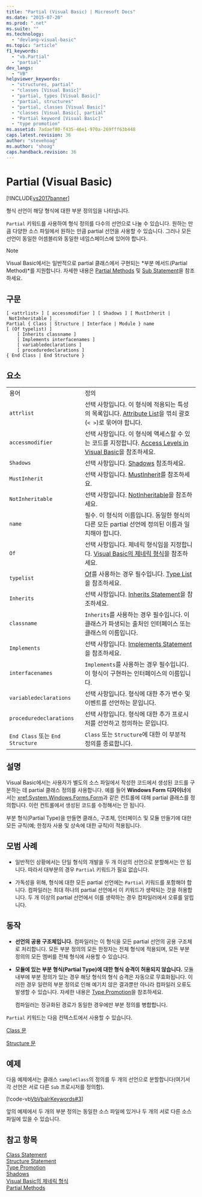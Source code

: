```yaml
---
title: "Partial (Visual Basic) | Microsoft Docs"
ms.date: "2015-07-20"
ms.prod: ".net"
ms.suite: ""
ms.technology: 
  - "devlang-visual-basic"
ms.topic: "article"
f1_keywords: 
  - "vb.Partial"
  - "partial"
dev_langs: 
  - "VB"
helpviewer_keywords: 
  - "structures, partial"
  - "classes [Visual Basic]"
  - "partial, types [Visual Basic]"
  - "partial, structures"
  - "partial, classes [Visual Basic]"
  - "classes [Visual Basic], partial"
  - "Partial keyword [Visual Basic]"
  - "type promotion"
ms.assetid: 7adaef80-f435-46e1-970a-269fff63b448
caps.latest.revision: 36
author: "stevehoag"
ms.author: "shoag"
caps.handback.revision: 36
---
```

# Partial (Visual Basic)
[!INCLUDE[vs2017banner](../../../visual-basic/developing-apps/includes/vs2017banner.md)]

형식 선언이 해당 형식에 대한 부분 정의임을 나타냅니다.  
  
 `Partial` 키워드를 사용하여 형식 정의를 다수의 선언으로 나눌 수 있습니다.  원하는 만큼 다양한 소스 파일에서 원하는 만큼 partial 선언을 사용할 수 있습니다.  그러나 모든 선언이 동일한 어셈블리와 동일한 네임스페이스에 있어야 합니다.  
  
> [!NOTE]
>  Visual Basic에서는 일반적으로 partial 클래스에서 구현되는 *부분 메서드\(Partial Method\)*를 지원합니다.  자세한 내용은 [Partial Methods](../../../visual-basic/programming-guide/language-features/procedures/partial-methods.md) 및 [Sub Statement](../../../visual-basic/language-reference/statements/sub-statement.md)을 참조하세요.  
  
## 구문  
  
```  
[ <attrlist> ] [ accessmodifier ] [ Shadows ] [ MustInherit | NotInheritable ] _  
Partial { Class | Structure | Interface | Module } name [ (Of typelist) ]  
    [ Inherits classname ]  
    [ Implements interfacenames ]  
    [ variabledeclarations ]  
    [ proceduredeclarations ]  
{ End Class | End Structure }  
```  
  
## 요소  
  
|||  
|-|-|  
|용어|정의|  
|`attrlist`|선택 사항입니다.  이 형식에 적용되는 특성의 목록입니다.  [Attribute List](../../../visual-basic/language-reference/statements/attribute-list.md)을 꺾쇠 괄호\(`< >`\)로 묶어야 합니다.|  
|`accessmodifier`|선택 사항입니다.  이 형식에 액세스할 수 있는 코드를 지정합니다.  [Access Levels in Visual Basic](../../../visual-basic/programming-guide/language-features/declared-elements/access-levels.md)을 참조하세요.|  
|`Shadows`|선택 사항입니다.  [Shadows](../../../visual-basic/language-reference/modifiers/shadows.md) 참조하세요.|  
|`MustInherit`|선택 사항입니다.  [MustInherit](../../../visual-basic/language-reference/modifiers/mustinherit.md)를 참조하세요.|  
|`NotInheritable`|선택 사항입니다.  [NotInheritable](../../../visual-basic/language-reference/modifiers/notinheritable.md)을 참조하세요.|  
|`name`|필수.  이 형식의 이름입니다.  동일한 형식의 다른 모든 partial 선언에 정의된 이름과 일치해야 합니다.|  
|`Of`|선택 사항입니다.  제네릭 형식임을 지정합니다.  [Visual Basic의 제네릭 형식](../../../visual-basic/programming-guide/language-features/data-types/generic-types.md)을 참조하세요.|  
|`typelist`|[Of](../../../visual-basic/language-reference/statements/of-clause.md)를 사용하는 경우 필수입니다.  [Type List](../../../visual-basic/language-reference/statements/type-list.md)을 참조하세요.|  
|`Inherits`|선택 사항입니다.  [Inherits Statement](../../../visual-basic/language-reference/statements/inherits-statement.md)을 참조하세요.|  
|`classname`|`Inherits`를 사용하는 경우 필수입니다.  이 클래스가 파생되는 출처인 인터페이스 또는 클래스의 이름입니다.|  
|`Implements`|선택 사항입니다.  [Implements Statement](../../../visual-basic/language-reference/statements/implements-statement.md)을 참조하세요.|  
|`interfacenames`|`Implements`를 사용하는 경우 필수입니다.  이 형식이 구현하는 인터페이스의 이름입니다.|  
|`variabledeclarations`|선택 사항입니다.  형식에 대한 추가 변수 및 이벤트를 선언하는 문입니다.|  
|`proceduredeclarations`|선택 사항입니다.  형식에 대한 추가 프로시저를 선언하고 정의하는 문입니다.|  
|`End Class` 또는 `End Structure`|`Class` 또는 `Structure`에 대한 이 부분적 정의를 종료합니다.|  
  
## 설명  
 Visual Basic에서는 사용자가 별도의 소스 파일에서 작성한 코드에서 생성된 코드를 구분하는 데 partial 클래스 정의를 사용합니다.  예를 들어 **Windows Form 디자이너**에서는 <xref:System.Windows.Forms.Form>과 같은 컨트롤에 대해 partial 클래스를 정의합니다.  이런 컨트롤에서 생성된 코드를 수정해서는 안 됩니다.  
  
 부분 형식\(Partial Type\)을 만들면 클래스, 구조체, 인터페이스 및 모듈 만들기에 대한 모든 규칙\(예; 한정자 사용 및 상속에 대한 규칙\)이 적용됩니다.  
  
## 모범 사례  
  
-   일반적인 상황에서는 단일 형식의 개발을 두 개 이상의 선언으로 분할해서는 안 됩니다.  따라서 대부분의 경우 `Partial` 키워드가 필요 없습니다.  
  
-   가독성을 위해, 형식에 대한 모든 partial 선언에는 `Partial` 키워드를 포함해야 합니다.  컴파일러는 최대 하나의 partial 선언에서 이 키워드가 생략되는 것을 허용합니다. 두 개 이상의 partial 선언에서 이를 생략하는 경우 컴파일러에서 오류를 알립니다.  
  
## 동작  
  
-   **선언의 공용 구조체입니다.** 컴파일러는 이 형식을 모든 partial 선언의 공용 구조체로 처리합니다.  모든 부분 정의의 모든 한정자는 전체 형식에 적용되며, 모든 부분 정의의 모든 멤버를 전체 형식에 사용할 수 있습니다.  
  
-   **모듈에 있는 부분 형식\(Partial Type\)에 대한 형식 승격이 허용되지 않습니다.** 모듈 내부에 부분 정의가 있는 경우 해당 형식의 형식 승격은 자동으로 무효화됩니다.  이러한 경우 일련의 부분 정의로 인해 예기치 않은 결과뿐만 아니라 컴파일러 오류도 발생할 수 있습니다.  자세한 내용은 [Type Promotion](../../../visual-basic/programming-guide/language-features/declared-elements/type-promotion.md)을 참조하세요.  
  
     컴파일러는 정규화된 경로가 동일한 경우에만 부분 정의를 병합합니다.  
  
 `Partial` 키워드는 다음 컨텍스트에서 사용할 수 있습니다.  
  
 [Class 문](../../../visual-basic/language-reference/statements/class-statement.md)  
  
 [Structure 문](../../../visual-basic/language-reference/statements/structure-statement.md)  
  
## 예제  
 다음 예제에서는 클래스 `sampleClass`의 정의를 두 개의 선언으로 분할합니다\(여기서 각 선언은 서로 다른 `Sub` 프로시저를 정의함\).  
  
 [!code-vb[VbVbalrKeywords#3](../../../visual-basic/language-reference/codesnippet/visualbasic/partial_1.vb)]  
  
 앞의 예제에서 두 개의 부분 정의는 동일한 소스 파일에 있거나 두 개의 서로 다른 소스 파일에 있을 수 있습니다.  
  
## 참고 항목  
 [Class Statement](../../../visual-basic/language-reference/statements/class-statement.md)   
 [Structure Statement](../../../visual-basic/language-reference/statements/structure-statement.md)   
 [Type Promotion](../../../visual-basic/programming-guide/language-features/declared-elements/type-promotion.md)   
 [Shadows](../../../visual-basic/language-reference/modifiers/shadows.md)   
 [Visual Basic의 제네릭 형식](../../../visual-basic/programming-guide/language-features/data-types/generic-types.md)   
 [Partial Methods](../../../visual-basic/programming-guide/language-features/procedures/partial-methods.md)